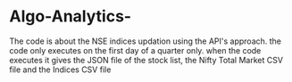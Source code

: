 # Algo-Analytics-
The code is about the NSE indices updation using the API's approach. 
the code only executes on the first day of a quarter only.
when the code executes it gives the JSON file of the stock list, the Nifty Total Market CSV file and the Indices CSV file
